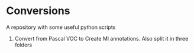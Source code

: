 # Conversions
A repository with some useful python scripts

1. Convert from Pascal VOC to Create Ml annotations. Also split it in three folders

